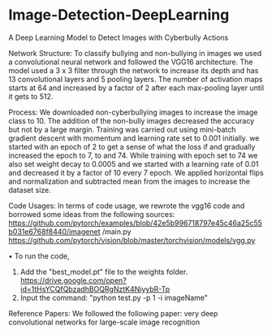 # Image-Detection-DeepLearning
A Deep Learning Model to Detect Images with Cyberbully Actions

Network Structure:
To classify bullying and non-bullying in images we used a convolutional neural network and followed the VGG16 architecture. The model used a 3 x 3 filter through the network to increase its depth and has 13 convolutional layers and 5 pooling layers. The number of activation maps starts at 64 and increased by a factor of 2 after each max-pooling layer until it gets to 512.

Process:
We downloaded non-cyberbullying images to increase the image class to 10. The addition of the non-bully images decreased the accuracy but not by a large margin. Training was carried out using mini-batch gradient descent with momentum and learning rate set to 0.001 initially. we started with an epoch of 2 to get a sense of what the loss if and gradually increased the epoch to 7, to and 74. While training with epoch set to 74 we also set weight decay to 0.0005 and we started with a learning rate of 0.01 and decreased it by a factor of 10 every 7 epoch.
We applied horizontal flips and normalization and subtracted mean from the images to increase the dataset size.

Code Usages:
In terms of code usage, we rewrote the vgg16 code and borrowed some ideas from the following sources:
https://github.com/pytorch/examples/blob/42e5b996718797e45c46a25c55b031e6768f8440/imagenet /main.py
https://github.com/pytorch/vision/blob/master/torchvision/models/vgg.py

• To run the code,
1. Add the "best_model.pt" file to the weights folder.
  https://drive.google.com/open?id=1tHsYCQfQbzadhBOQRgNztK4NiyybR-Tp 
2. Input the command: "python test.py -p 1 -i imageName"

Reference Papers:
We followed the following paper: very deep convolutional networks for large-scale image recognition
